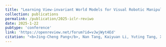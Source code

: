 ```yaml
---
title: "Learning View-invariant World Models for Visual Robotic Manipulation"
collection: publications
permalink: /publication/2025-iclr-reviwo
date: 2025-1-22
pubtype: 'conference'
link: 'https://openreview.net/forum?id=vJwjWyt4Ed'
citation: "<b>Jing-Cheng Pang</b>, Nan Tang, Kaiyuan Li, Yuting Tang, Xin-Qiang Cai, Zhen-Yu Zhang, Gang Niu, Masashi Sugiyama and Yang Yu. <i> Learning View-invariant World Models for Visual Robotic Manipulation. </i>In: <b>ICLR</b>, 2025."
---
```

